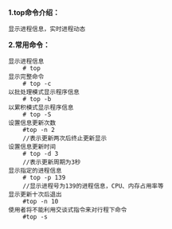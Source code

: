 
**1.top命令介绍：**
    
    显示进程信息，实时进程动态
    
**2.常用命令：**

    显示进程信息
        # top
    显示完整命令
        # top -c
    以批处理模式显示程序信息
        # top -b
    以累积模式显示程序信息
        # top -S
    设置信息更新次数
        #top -n 2
        //表示更新两次后终止更新显示
    设置信息更新时间
        # top -d 3
        //表示更新周期为3秒
    显示指定的进程信息
        # top -p 139
        //显示进程号为139的进程信息，CPU、内存占用率等
    显示更新十次后退出
        #top -n 10
    使用者将不能利用交谈式指令来对行程下命令
        #top -s    
